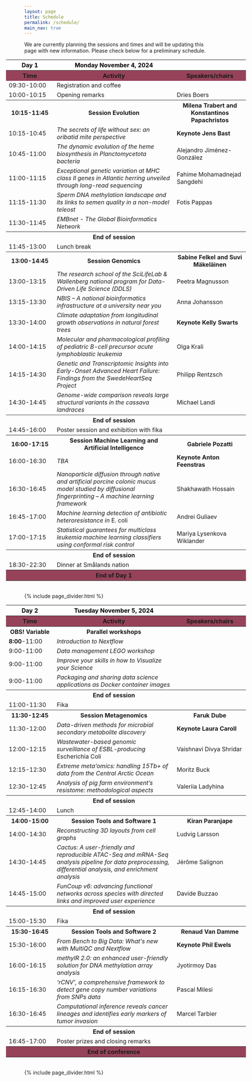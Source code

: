```yaml
---
layout: page
title: Schedule
permalink: /schedule/
main_nav: true
---
```


We are currently planning the sessions and times and will be updating this page with new information. Please check below for a preliminary schedule.

<!-- ![alt text]({{ site.baseurl }}/assets/profile-placeholder.gif "Profile Picture"){:.profile} -->

<table style="width:130%;margin-left:-10%">
  <tr>
    <th style="width:20%;background-color:white;color:black">Day 1</th>
    <th style="background-color:white;color:black">Monday November 4, 2024</th>
    <th style="width:30%;background-color:white"></th>
  </tr>
  <tr>
    <th style="background-color:#96435A">Time</th>
    <th style="background-color:#96435A">Activity</th>
    <th style="background-color:#96435A">Speakers/chairs</th>
  </tr>
  <tr>
    <td>09:30-10:00</td>
    <td>Registration and coffee</td>
    <td></td>
  </tr>
  <tr>
    <td>10:00-10:15</td>
    <td>Opening remarks</td>
    <td>Dries Boers</td>
  </tr>
  <tr>
    <th>10:15-11:45</th>
    <th><strong>Session Evolution</strong></th>
    <th>Milena Trabert and Konstantinos Papachristos</th>
  </tr>
  <tr>
    <td>10:15-10:45</td>
    <td><i>The secrets of life without sex: an oribatid mite perspective</i></td>
    <td><strong>Keynote Jens Bast</strong></td>
  </tr>
  <tr>
    <td>10:45-11:00</td>
    <td><i>The dynamic evolution of the heme biosynthesis in Planctomycetota bacteria</i></td>
    <td>Alejandro Jiménez-González</td>
  </tr>
  <tr>
    <td>11:00-11:15</td>
    <td><i>Exceptional genetic variation at MHC class II genes in Atlantic herring unveiled through long-read sequencing</i></td>
    <td>Fahime Mohamadnejad Sangdehi</td>
  </tr>
  <tr>
    <td>11:15-11:30</td>
    <td><i>Sperm DNA methylation landscape and its links to semen quality in a non-model teleost</i></td>
    <td>Fotis Pappas</td>
  </tr>
  <tr>
    <td>11:30-11:45</td>
    <td><i>EMBnet - The Global Bioinformatics Network</i></td>
    <td></td>
  </tr>
  <tr>
    <th></th>
    <th>End of session</th>
    <th></th>
  </tr>
  <tr>
    <td>11:45-13:00</td>
    <td>Lunch break</td>
    <td></td>
  </tr>
  <tr>
    <th>13:00-14:45</th>
    <th><strong>Session Genomics</strong></th>
    <th>Sabine Felkel and Suvi Mäkeläinen</th>
  </tr>
  <tr>
    <td>13:00-13:15</td>
    <td><i>The research school of the SciLifeLab & Wallenberg national program for Data-Driven Life Science (DDLS)</i></td>
    <td>Peetra Magnusson</td>
  </tr>
    <tr>
    <td>13:15-13:30</td>
    <td><i>NBIS – A national bioinformatics infrastructure at a university near you</i></td>
    <td>Anna Johansson</td>
  </tr>
  <tr>
    <td>13:30-14:00</td>
    <td><i>Climate adaptation from longitudinal growth observations in natural forest trees</i></td>
    <td><strong>Keynote Kelly Swarts</strong></td>
  </tr>
  <tr>
    <td>14:00-14:15</td>
    <td><i>Molecular and pharmacological profiling of pediatric B-cell precursor acute lymphoblastic leukemia</i></td>
    <td>Olga Krali</td>
  </tr>
  <tr>
    <td>14:15-14:30</td>
    <td><i>Genetic and Transcriptomic Insights into Early-Onset Advanced Heart Failure: Findings from the SwedeHeartSeq Project</i></td>
    <td>Philipp Rentzsch</td>
  </tr>
  <tr>
    <td>14:30-14:45</td>
    <td><i>Genome-wide comparison reveals large structural variants in the cassava landraces</i></td>
    <td>Michael Landi</td>
  </tr>
  <tr>
    <th></th>
    <th>End of session</th>
    <th></th>
  </tr>
  <tr>
    <td>14:45-16:00</td>
    <td>Poster session and exhibition with fika</td>
    <td></td>
  </tr>
  <tr>
    <th>16:00-17:15</th>
    <th><strong>Session Machine Learning and Artificial Intelligence</strong></th>
    <th>Gabriele Pozatti</th>
  </tr>
  <tr>
    <td>16:00-16:30</td>
    <td><i>TBA</i></td>
    <td><strong>Keynote Anton Feenstras</strong></td>
  </tr>
  <tr>
    <td>16:30-16:45</td>
    <td><i>Nanoparticle diffusion through native and artificial porcine colonic mucus model studied by diffusional fingerprinting – A machine learning framework</i></td>
    <td>Shakhawath Hossain</td>
  </tr>
  <tr>
    <td>16:45-17:00</td>
    <td><i>Machine learning detection of antibiotic heteroresistance in </i>E. coli</td>
    <td>Andrei Guliaev</td>
  </tr>
  <tr>
    <td>17:00-17:15</td>
    <td><i>Statistical guarantees for multiclass leukemia machine learning classifiers using conformal risk control</i></td>
    <td>Mariya Lysenkova Wiklander</td>
  </tr>
  <tr>
    <th></th>
    <th>End of session</th>
    <th></th>
  </tr>
  <tr>
    <td>18:30-22:30</td>
    <td>Dinner at Smålands nation</td>
    <td></td>
  </tr>
  <tr>
    <th style="background-color:#96435A"></th>
    <th style="background-color:#96435A">End of Day 1</th>
    <th style="background-color:#96435A"></th>
  </tr>
</table>

 <br>
 {% include page_divider.html %}

<table style="width:130%;margin-left:-10%">
  <tr>
    <th style="width:20%;background-color:white;color:black">Day 2</th>
    <th style="background-color:white;color:black">Tuesday November 5, 2024</th>
    <th style="width:30%;background-color:white"></th>
  </tr>
  <tr>
    <th style="background-color:#96435A">Time</th>
    <th style="background-color:#96435A">Activity</th>
    <th style="background-color:#96435A">Speakers/chairs</th>
  </tr>
  <tr>
    <th>OBS! Variable</th>
    <th><strong>Parallel workshops</strong></th>
    <th></th>
  </tr>
    <tr>
    <td><strong>8:00</strong>-11:00</td>
    <td><i>Introduction to Nextflow</i></td>
    <td></td>
  </tr>
  <tr>
    <td>9:00-11:00</td>
    <td><i>Data management LEGO workshop</i></td>
    <td></td>
  </tr>
  <tr>
    <td>9:00-11:00</td>
    <td><i>Improve your skills in how to Visualize your Science</i></td>
    <td></td>
  </tr>
  <tr>
    <td>9:00-11:00</td>
    <td><i>Packaging and sharing data science applications as Docker container images</i></td>
    <td></td>
  </tr>
  <tr>
    <th></th>
    <th>End of session</th>
    <th></th>
  </tr>
  <tr>
    <td>11:00-11:30</td>
    <td>Fika</td>
    <td></td>
  </tr>
  <tr>
    <th>11:30-12:45</th>
    <th><strong>Session Metagenomics</strong></th>
    <th>Faruk Dube</th>
  </tr>
  <tr>
    <td>11:30-12:00</td>
    <td><i>Data-driven methods for microbial secondary metabolite discovery</i></td>
    <td><strong>Keynote Laura Caroll</strong></td>
  </tr>
  <tr>
    <td>12:00-12:15</td>
    <td><i>Wastewater-based genomic surveillance of ESBL-producing</i> Escherichia Coli</td>
    <td>Vaishnavi Divya Shridar</td>
  </tr>
  <tr>
    <td>12:15-12:30</td>
    <td><i>Extreme meta'omics: handling 15Tb+ of data from the Central Arctic Ocean</i></td>
    <td>Moritz Buck</td>
  </tr>
  <tr>
    <td>12:30-12:45</td>
    <td><i>Analysis of pig farm environment’s resistome: methodological aspects</i></td>
    <td>Valeriia Ladyhina</td>
  </tr>
  <tr>
    <th></th>
    <th>End of session</th>
    <th></th>
  </tr>
  <tr>
    <td>12:45-14:00</td>
    <td>Lunch</td>
    <td></td>
  </tr>
  <tr>
    <th>14:00-15:00</th>
    <th><strong>Session Tools and Software 1</strong></th>
    <th>Kiran Paranjape</th>
  </tr>
    <tr>
    <td>14:00-14:30</td>
    <td><i>Reconstructing 3D layouts from cell graphs</i></td>
    <td>Ludvig Larsson</td>
  </tr>
    <tr>
    <td>14:30-14:45</td>
    <td><i>Cactus: A user-friendly and reproducible ATAC-Seq and mRNA-Seq analysis pipeline for data preprocessing, differential analysis, and enrichment analysis</i></td>
    <td>Jérôme Salignon</td>
  </tr>
    <tr>
    <td>14:45-15:00</td>
    <td><i>FunCoup v6: advancing functional networks across species with directed links and improved user experience</i></td>
    <td>Davide Buzzao</td>
  </tr>
  <tr>
    <th></th>
    <th>End of session</th>
    <th></th>
  </tr>
  <tr>
    <td>15:00-15:30</td>
    <td>Fika</td>
    <td></td>
  </tr>
  <tr>
    <th>15:30-16:45</th>
    <th><strong>Session Tools and Software 2</strong></th>
    <th>Renaud Van Damme</th>
  </tr>
  <tr>
    <td>15:30-16:00</td>
    <td><i>From Bench to Big Data: What's new with MultiQC and Nextflow</i></td>
    <td><strong>Keynote Phil Ewels</strong></td>
  </tr>
  <tr>
    <td>16:00-16:15</td>
    <td><i>methylR 2.0: an enhanced user-friendly solution for DNA methylation array analysis</i></td>
    <td>Jyotirmoy Das</td>
  </tr>
  <tr>
    <td>16:15-16:30</td>
    <td><i>‘rCNV’, a comprehensive framework to detect gene copy number variations from SNPs data</i></td>
    <td>Pascal Milesi</td>
  </tr>
  <tr>
    <td>16:30-16:45</td>
    <td><i>Computational inference reveals cancer lineages and identifies early markers of tumor invasion</i></td>
    <td>Marcel Tarbier</td>
  </tr>
  <tr>
    <th></th>
    <th>End of session</th>
    <th></th>
  </tr>
  <tr>
    <td>16:45-17:00</td>
    <td>Poster prizes and closing remarks</td>
    <td></td>
  </tr>
  <tr>
    <th style="background-color:#96435A"></th>
    <th style="background-color:#96435A">End of conference</th>
    <th style="background-color:#96435A"></th>
  </tr>
</table>

<br>
 {% include page_divider.html %}
